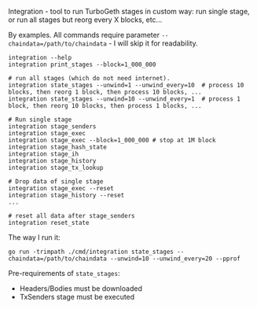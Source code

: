 Integration - tool to run TurboGeth stages in custom way: run single stage, or run all stages but reorg every X blocks, etc...
   

By examples. 
All commands require parameter `--chaindata=/path/to/chaindata` - I will skip it for readability.

```
integration --help
integration print_stages --block=1_000_000

# run all stages (which do not need internet). 
integration state_stages --unwind=1 --unwind_every=10  # process 10 blocks, then reorg 1 block, then process 10 blocks, ... 
integration state_stages --unwind=10 --unwind_every=1  # process 1 block, then reorg 10 blocks, then process 1 blocks, ...

# Run single stage 
integration stage_senders 
integration stage_exec  
integration stage_exec --block=1_000_000 # stop at 1M block
integration stage_hash_state 
integration stage_ih 
integration stage_history
integration stage_tx_lookup

# Drop data of single stage 
integration stage_exec --reset     
integration stage_history --reset
... 

# reset all data after stage_senders
integration reset_state

```

The way I run it: 
```
go run -trimpath ./cmd/integration state_stages --chaindata=/path/to/chaindata --unwind=10 --unwind_every=20 --pprof 
```

Pre-requirements of `state_stages`:
- Headers/Bodies must be downloaded 
- TxSenders stage must be executed